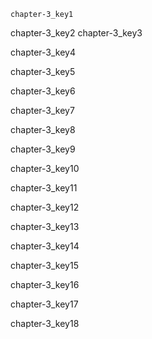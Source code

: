 ```ngMeta
chapter-3_key1
```

chapter-3_key2
chapter-3_key3


chapter-3_key4


chapter-3_key5


chapter-3_key6


chapter-3_key7


chapter-3_key8


chapter-3_key9


chapter-3_key10


chapter-3_key11


chapter-3_key12


chapter-3_key13


chapter-3_key14


chapter-3_key15


chapter-3_key16


chapter-3_key17


chapter-3_key18

